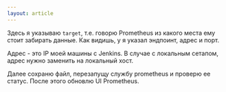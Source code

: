 ```yaml
---
layout: article
---
```

Здесь я указываю `target`, т.е. говорю Prometheus из какого места ему стоит забирать данные. Как видишь, у я указал эндпоинт, адрес и порт. 

Адрес - это IP моей машины с Jenkins. В случае с локальным сетапом, адрес нужно заменить на локальный хост.

Далее сохраню файл, перезапущу службу prometheus и проверю ее статус. После этого обновлю UI Prometheus.

